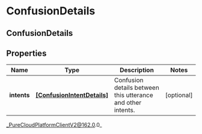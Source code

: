 # ConfusionDetails

## ConfusionDetails

## Properties

|Name | Type | Description | Notes|
|------------ | ------------- | ------------- | -------------|
| **intents** | [**[ConfusionIntentDetails]**](ConfusionIntentDetails) | Confusion details between this utterance and other intents. | [optional] |



_PureCloudPlatformClientV2@162.0.0_

